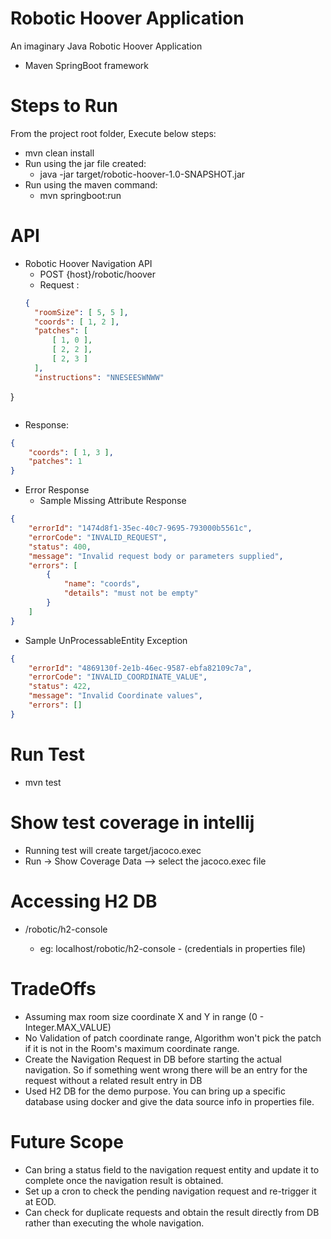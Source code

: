 # Robotic Hoover Application
An imaginary Java Robotic Hoover Application
- Maven SpringBoot framework

# Steps to Run

From the project root folder, Execute below steps:

- mvn clean install
- Run using the jar file created:
  - java -jar target/robotic-hoover-1.0-SNAPSHOT.jar
- Run using the maven command:
  - mvn springboot:run

# API

- Robotic Hoover Navigation API
  - POST {host}/robotic/hoover
  - Request : 
  ```json
  {
    "roomSize": [ 5, 5 ],
    "coords": [ 1, 2 ],
    "patches": [
        [ 1, 0 ],
        [ 2, 2 ],
        [ 2, 3 ]
    ],
    "instructions": "NNESEESWNWW"
}
```
```
- Response:
```json
{
    "coords": [ 1, 3 ],
    "patches": 1
}
```
- Error Response
  - Sample Missing Attribute Response 
```json
{
    "errorId": "1474d8f1-35ec-40c7-9695-793000b5561c",
    "errorCode": "INVALID_REQUEST",
    "status": 400,
    "message": "Invalid request body or parameters supplied",
    "errors": [
        {
            "name": "coords",
            "details": "must not be empty"
        }
    ]
}

```
  - Sample UnProcessableEntity Exception

```json
{
    "errorId": "4869130f-2e1b-46ec-9587-ebfa82109c7a",
    "errorCode": "INVALID_COORDINATE_VALUE",
    "status": 422,
    "message": "Invalid Coordinate values",
    "errors": []
}
```

# Run Test

- mvn test

# Show test coverage in intellij
- Running test will create target/jacoco.exec
- Run -> Show Coverage Data --> select the jacoco.exec file

# Accessing H2 DB
- <host>/robotic/h2-console
  - eg: localhost/robotic/h2-console  - (credentials in properties file)

# TradeOffs
- Assuming max room size coordinate X and Y in range (0 - Integer.MAX_VALUE)
- No Validation of patch coordinate range, Algorithm won't pick the patch if it is not in the Room's maximum coordinate range.
- Create the Navigation Request in DB before starting the actual navigation. So if something went wrong there will be an entry for the request without a related result entry in DB
- Used H2 DB for the demo purpose. You can bring up a specific database using docker and give the data source info in properties file.

# Future Scope
- Can bring a status field to the navigation request entity and update it to complete once the navigation result is obtained.
- Set up a cron to check the pending navigation request and re-trigger it at EOD.
- Can check for duplicate requests and obtain the result directly from DB rather than executing the whole navigation.


